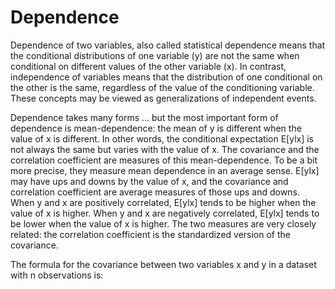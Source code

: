 # Dependence

Dependence of two variables, also called statistical dependence means that the conditional distributions of one variable (y) are not the same when conditional on different values of the other variable (x). In contrast, independence of variables means that the distribution of one conditional on the other is the same, regardless of the value of the conditioning variable. These concepts may be viewed as generalizations of independent events.&#x20;

Dependence takes many forms ... but the most important form of dependence is mean-dependence: the mean of y is different when the value of x is different. In other words, the conditional expectation E\[ylx] is not always the same but varies with the value of x. The covariance and the correlation coefficient are measures of this mean-dependence. To be a bit more precise, they measure mean dependence in an average sense. E\[ylx] may have ups and downs by the value of x, and the covariance and correlation coefficient are average measures of those ups and downs. When y and x are positively correlated, E\[ylx] tends to be higher when the value of x is higher. When y and x are negatively correlated, E\[ylx] tends to be lower when the value of x is higher. The two measures are very closely related: the correlation coefficient is the standardized version of the covariance.&#x20;

The formula for the covariance between two variables x and y in a dataset with n observations is:&#x20;

